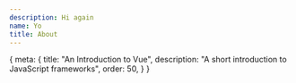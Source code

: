 ```yaml
---
description: Hi again
name: Yo
title: About
---
```


<route>
{
	meta: {
		title: "An Introduction to Vue",
		description: "A short introduction to JavaScript frameworks",
		order: 50,
	}
}
</route>


<Title title="This a test page with a long title" description="This is a test description" />

::::: c slides aside mb-8 wide-box

:::: c two-col slide
::: c
## Side by Side

Lorem ipsum dolor sit amet, consectetur adipiscing elit, sed do eiusmod tempor incididunt ut labore et dolore magna aliqua. Tempus egestas sed sed risus pretium quam vulputate dignissim. Id volutpat lacus laoreet non curabitur gravida. Molestie a iaculis at erat. Pulvinar mattis nunc sed blandit libero volutpat sed cras ornare. Semper quis lectus nulla at volutpat diam. Mi tempus imperdiet nulla malesuada pellentesque elit.
:::
::: c
## Hello

```js {4} ln
export default {
	data () {
		return {
			msg: 'Highlighted!'
		}
	}
}
```
:::
::::

:::: c two-col slide
::: c
## Side by Side

Vel facilisis volutpat est velit egestas dui id ornare arcu. Tortor at risus viverra adipiscing at in tellus integer. Potenti nullam ac tortor vitae purus faucibus ornare suspendisse. Sapien et ligula ullamcorper malesuada. Dui ut ornare lectus sit amet est. Porttitor lacus luctus accumsan tortor posuere ac ut consequat. In hendrerit gravida rutrum quisque non tellus orci ac. Diam sit amet nisl suscipit adipiscing bibendum.
:::
::: c
## Hello 2

```js {5} ln
export default {
	data () {
		return {
			test: "We're in a new slide :)",
			msg: 'Highlighted!'
		}
	}
}
```
:::
::::

:::::

::: c wide
For years parents have espoused the health benefits of eating garlic bread with cheese to their children, with the food earning such an iconic status in our culture that kids will often dress up as warm, cheesy loaf for Halloween.
:::


:::: c box aside slides mb-16

This a slides component example

::: c slide
Slide 1
:::

::: c slide
Slide 2
:::

::: c slide
Slide 3
:::

::::

::: c box aside mb-8
Hello!
:::

::: c box warn "Hello" mb-8
Hello!
:::

::: c box tip "Hello" mb-8
Hello!
:::


::: c box info "Hello" mb-8
Hello!
:::


::: c box note "Hello" mb-8
Hello!
:::

:::: c box danger "Hello" mb-8
By default, Tailwind removes all of the default browser styling from paragraphs, headings, lists and more. This ends up being really useful for building application UIs because you spend less time undoing user-agent styles, but when you really are just trying to style some content that came from a rich-text editor in a CMS or a markdown file, it can be surprising and unintuitive.

::: c more
By default, Tailwind removes all of the default browser styling from paragraphs, headings, lists and more. This ends up being really useful for building application UIs because you spend less time undoing user-agent styles, but when you really are just trying to style some content that came from a rich-text editor in a CMS or a markdown file, it can be surprising and unintuitive.
:::
::::


<p class="lead">
Until now, trying to style an article, document, or blog post with Tailwind has been a tedious
task that required a keen eye for typography and a lot of complex custom CSS.
</p>

By default, Tailwind removes all of the default browser styling from paragraphs, headings, lists and more. This ends up being really useful for building application UIs because you spend less time undoing user-agent styles, but when you _really are_ just trying to style some content that came from a rich-text editor in a CMS or a markdown file, it can be surprising and unintuitive.

We get lots of complaints about it actually, with people regularly asking us things like:

> Why is Tailwind removing the default styles on my `h1` elements? How do I disable this? What do you mean I lose all the other base styles too?

We hear you, but we're not convinced that simply disabling our base styles is what you really want. You don't want to have to remove annoying margins every time you use a `p` element in a piece of your dashboard UI. And I doubt you really want your blog posts to use the user-agent styles either — you want them to look _awesome_, not awful.

The `@tailwindcss/typography` plugin is our attempt to give you what you _actually_ want, without any of the downsides of doing something stupid like disabling our base styles.

It adds a new `prose` class that you can slap on any block of vanilla HTML content and turn it into a beautiful, well-formatted document:

<div class="wide center-child">

```html
<article class="prose">
  <h1>Garlic bread with cheese: What the science tells us</h1>
  <p>
    For years parents have espoused the health benefits of eating garlic bread with cheese to their
    children, with the food earning such an iconic status in our culture that kids will often dress
    up as warm, cheesy loaf for Halloween.
  </p>
  <p>
    But a recent study shows that the celebrated appetizer may be linked to a series of rabies cases
    springing up around the country.
  </p>
  <!-- ... -->
</article>
```

</div>

For more information about how to use the plugin and the features it includes, [read the documentation](https://github.com/tailwindcss/typography/blob/master/README.md).

---

## What to expect from here on out

What follows from here is just a bunch of absolute nonsense I've written to dogfood the plugin itself. It includes every sensible typographic element I could think of, like **bold text**, unordered lists, ordered lists, code blocks, block quotes, _and even italics_.

It's important to cover all of these use cases for a few reasons:

1. We want everything to look good out of the box.
2. Really just the first reason, that's the whole point of the plugin.
3. Here's a third pretend reason though a list with three items looks more realistic than a list with two items.

Now we're going to try out another header style.

### Typography should be easy

So that's a header for you — with any luck if we've done our job correctly that will look pretty reasonable.

Something a wise person once told me about typography is:

> Typography is pretty important if you don't want your stuff to look like trash. Make it good then it won't be bad.

It's probably important that images look okay here by default as well:

<figure>
  <img
    src="https://images.unsplash.com/photo-1556740758-90de374c12ad?ixlib=rb-1.2.1&ixid=eyJhcHBfaWQiOjEyMDd9&auto=format&fit=crop&w=1000&q=80"
    alt=""
  />
  <figcaption>
    Contrary to popular belief, Lorem Ipsum is not simply random text. It has roots in a piece of
    classical Latin literature from 45 BC, making it over 2000 years old.
  </figcaption>
</figure>

Now I'm going to show you an example of an unordered list to make sure that looks good, too:

- So here is the first item in this list.
- In this example we're keeping the items short.
- Later, we'll use longer, more complex list items.

And that's the end of this section.

## What if we stack headings?

### We should make sure that looks good, too.

Sometimes you have headings directly underneath each other. In those cases you often have to undo the top margin on the second heading because it usually looks better for the headings to be closer together than a paragraph followed by a heading should be.

### When a heading comes after a paragraph …

When a heading comes after a paragraph, we need a bit more space, like I already mentioned above. Now let's see what a more complex list would look like.

- **I often do this thing where list items have headings.**

  For some reason I think this looks cool which is unfortunate because it's pretty annoying to get the styles right.

  I often have two or three paragraphs in these list items, too, so the hard part is getting the spacing between the paragraphs, list item heading, and separate list items to all make sense. Pretty tough honestly, you could make a strong argument that you just shouldn't write this way.

- **Since this is a list, I need at least two items.**

  I explained what I'm doing already in the previous list item, but a list wouldn't be a list if it only had one item, and we really want this to look realistic. That's why I've added this second list item so I actually have something to look at when writing the styles.

- **It's not a bad idea to add a third item either.**

  I think it probably would've been fine to just use two items but three is definitely not worse, and since I seem to be having no trouble making up arbitrary things to type, I might as well include it.

After this sort of list I usually have a closing statement or paragraph, because it kinda looks weird jumping right to a heading.

## Code should look okay by default.

I think most people are going to use [highlight.js](https://highlightjs.org/) or [Prism](https://prismjs.com/) or something if they want to style their code blocks but it wouldn't hurt to make them look _okay_ out of the box, even with no syntax highlighting.

Here's what a default `tailwind.config.js` file looks like at the time of writing:

```js
module.exports = {
  purge: [],
  theme: {
    extend: {},
  },
  variants: {},
  plugins: [],
}
```

Hopefully that looks good enough to you.

### What about nested lists?

Nested lists basically always look bad which is why editors like Medium don't even let you do it, but I guess since some of you goofballs are going to do it we have to carry the burden of at least making it work.

1. **Nested lists are rarely a good idea.**
   - You might feel like you are being really "organized" or something but you are just creating a gross shape on the screen that is hard to read.
   - Nested navigation in UIs is a bad idea too, keep things as flat as possible.
   - Nesting tons of folders in your source code is also not helpful.
2. **Since we need to have more items, here's another one.**
   - I'm not sure if we'll bother styling more than two levels deep.
   - Two is already too much, three is guaranteed to be a bad idea.
   - If you nest four levels deep you belong in prison.
3. **Two items isn't really a list, three is good though.**
   - Again please don't nest lists if you want people to actually read your content.
   - Nobody wants to look at this.
   - I'm upset that we even have to bother styling this.

The most annoying thing about lists in Markdown is that `<li>` elements aren't given a child `<p>` tag unless there are multiple paragraphs in the list item. That means I have to worry about styling that annoying situation too.

- **For example, here's another nested list.**

  But this time with a second paragraph.

  - These list items won't have `<p>` tags
  - Because they are only one line each

- **But in this second top-level list item, they will.**

  This is especially annoying because of the spacing on this paragraph.

  - As you can see here, because I've added a second line, this list item now has a `<p>` tag.

    This is the second line I'm talking about by the way.

  - Finally here's another list item so it's more like a list.

- A closing list item, but with no nested list, because why not?

And finally a sentence to close off this section.

## There are other elements we need to style

I almost forgot to mention links, like [this link to the Tailwind CSS website](https://tailwindcss.com). We almost made them blue but that's so yesterday, so we went with dark gray, feels edgier.

We even included table styles, check it out:

| Wrestler                | Origin       | Finisher           |
| ----------------------- | ------------ | ------------------ |
| Bret "The Hitman" Hart  | Calgary, AB  | Sharpshooter       |
| Stone Cold Steve Austin | Austin, TX   | Stone Cold Stunner |
| Randy Savage            | Sarasota, FL | Elbow Drop         |
| Vader                   | Boulder, CO  | Vader Bomb         |
| Razor Ramon             | Chuluota, FL | Razor's Edge       |

We also need to make sure inline code looks good, like if I wanted to talk about `<span>` elements or tell you the good news about `@tailwindcss/typography`.

### Sometimes I even use `code` in headings

Even though it's probably a bad idea, and historically I've had a hard time making it look good. This _"wrap the code blocks in backticks"_ trick works pretty well though really.

Another thing I've done in the past is put a `code` tag inside of a link, like if I wanted to tell you about the [`tailwindcss/docs`](https://github.com/tailwindcss/docs) repository. I don't love that there is an underline below the backticks but it is absolutely not worth the madness it would require to avoid it.

#### We haven't used an `h4` yet

But now we have. Please don't use `h5` or `h6` in your content, Medium only supports two heading levels for a reason, you animals. I honestly considered using a `before` pseudo-element to scream at you if you use an `h5` or `h6`.

We don't style them at all out of the box because `h4` elements are already so small that they are the same size as the body copy. What are we supposed to do with an `h5`, make it _smaller_ than the body copy? No thanks.

### We still need to think about stacked headings though.

#### Let's make sure we don't screw that up with `h4` elements, either.

Phew, with any luck we have styled the headings above this text and they look pretty good.

Let's add a closing paragraph here so things end with a decently sized block of text. I can't explain why I want things to end that way but I have to assume it's because I think things will look weird or unbalanced if there is a heading too close to the end of the document.

What I've written here is probably long enough, but adding this final sentence can't hurt.

:)
:D
:-)
😆
🤗🤩🥰🚀




## Code examples!


```js {3}
// syntax highlighting example
function vitesse() {
  const foo = 'bar'
  console.error(foo)
}
```

```js {2,6,10-14,25} ln
// A test with multiline highlighting and line numbers
import * as foo from '@foo/bar'
import foo from '@foo/bar'
import { foo } from '@foo/bar'

export default class foo extends something {
  func() {
    // testing
    /* testing */
    const foo = 'bar';
    let bar = true;
    var test = { object: "test" };
    var jar = 2;
    var a = () => { return 'test'; };
    var b = function() { return 'test'; };
    var b = function foo() { return 'test'; };
    return (
      <Test foo={'test'}
          bar={true}
          test={{ object: "test" }}
          jar={2}/>
      <a href="#">Test</a>
    )
  }
}
```

```js
export default {
  data () {
    return {
      msg: 'Highlighted!'
    }
  }
}
```

```html {3}
<ul>
  <li v-for="todo in todos" :key="todo.id">
    {{ todo }}
  </li>
</ul>
```

```js
export default {
  name: 'MyComponent',
  // ...
}
```
